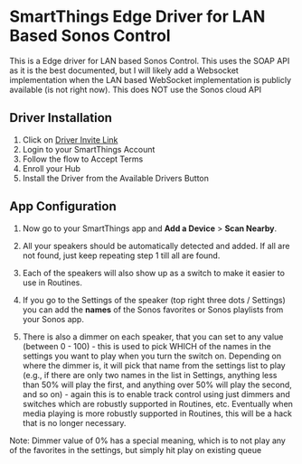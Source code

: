 # SmartThings Edge Driver for LAN Based Sonos Control

This is a Edge driver for LAN based Sonos Control. This uses the SOAP API as it is the best documented, but I will likely add a Websocket implementation when the LAN based WebSocket implementation is publicly available (is not right now). This does NOT use the Sonos cloud API

## Driver Installation

1. Click on [Driver Invite Link](https://bestow-regional.api.smartthings.com/invite/VD2NLgQwpNj5)
2. Login to your SmartThings Account
3. Follow the flow to Accept Terms
4. Enroll your Hub
5. Install the Driver from the Available Drivers Button


## App Configuration

1. Now go to your SmartThings app and **Add a Device** > **Scan Nearby**.

2. All your speakers should be automatically detected and added. If all are not found, just keep repeating step 1 till all are found.

3. Each of the speakers will also show up as a switch to make it easier to use in Routines.

4. If you go to the Settings of the speaker (top right three dots / Settings) you can add the **names** of the Sonos favorites or Sonos playlists from your Sonos app.

5. There is also a dimmer on each speaker, that you can set to any value (between 0 - 100) - this is used to pick WHICH of the names in the settings you want to play when you turn the switch on. Depending on where the dimmer is, it will pick that name from the settings list to play (e.g., if there are only two names in the list in Settings, anything less than 50% will play the first, and anything over 50% will play the second, and so on) - again this is to enable track control using just dimmers and switches which are robustly supported in Routines, etc. Eventually when media playing is more robustly supported in Routines, this will be a hack that is no longer necessary.

Note: Dimmer value of 0% has a special meaning, which is to not play any of the favorites in the settings, but simply hit play on existing queue
